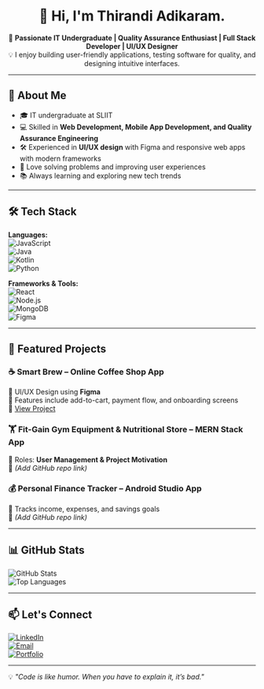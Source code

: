 <div align="center">

# 👋 **Hi, I'm Thirandi Adikaram.**

🚀 **Passionate IT Undergraduate | Quality Assurance Enthusiast | Full Stack Developer | UI/UX Designer**  
💡 I enjoy building user-friendly applications, testing software for quality, and designing intuitive interfaces.

</div>

---

## 🌟 About Me  
- 🎓 IT undergraduate at SLIIT  
- 💻 Skilled in **Web Development, Mobile App Development, and Quality Assurance Engineering**  
- 🛠 Experienced in **UI/UX design** with Figma and responsive web apps with modern frameworks  
- 📌 Love solving problems and improving user experiences  
- 📚 Always learning and exploring new tech trends  

---

## 🛠 Tech Stack  
**Languages:**  
![JavaScript](https://img.shields.io/badge/JavaScript-F7DF1E?style=flat&logo=javascript&logoColor=black)  
![Java](https://img.shields.io/badge/Java-ED8B00?style=flat&logo=java&logoColor=white)  
![Kotlin](https://img.shields.io/badge/Kotlin-0095D5?style=flat&logo=kotlin&logoColor=white)  
![Python](https://img.shields.io/badge/Python-3776AB?style=flat&logo=python&logoColor=white)  

**Frameworks & Tools:**  
![React](https://img.shields.io/badge/React-20232A?style=flat&logo=react&logoColor=61DAFB)  
![Node.js](https://img.shields.io/badge/Node.js-339933?style=flat&logo=nodedotjs&logoColor=white)  
![MongoDB](https://img.shields.io/badge/MongoDB-4EA94B?style=flat&logo=mongodb&logoColor=white)  
![Figma](https://img.shields.io/badge/Figma-F24E1E?style=flat&logo=figma&logoColor=white)  

---

## 📂 Featured Projects  
### ☕ Smart Brew – Online Coffee Shop App  
📌 UI/UX Design using **Figma**  
🛒 Features include add-to-cart, payment flow, and onboarding screens  
🔗 [View Project](https://www.figma.com/design/blhXzRs7a2OoBCuYDWZYHI/Untitled?node-id=0-1&t=zofYX0YJGpwvFePW-1)   

### 🏋 Fit-Gain Gym Equipment & Nutritional Store – MERN Stack App  
📌 Roles: **User Management & Project Motivation**  
🔗 *(Add GitHub repo link)*  

### 💰 Personal Finance Tracker – Android Studio App  
📌 Tracks income, expenses, and savings goals  
🔗 *(Add GitHub repo link)*  

---

## 📊 GitHub Stats  
![GitHub Stats](https://github-readme-stats.vercel.app/api?username=Thirandi003&show_icons=true&theme=tokyonight)  
![Top Languages](https://github-readme-stats.vercel.app/api/top-langs/?username=Thirandi003&layout=compact&theme=tokyonight)  

---

## 📫 Let's Connect  
[![LinkedIn](https://img.shields.io/badge/LinkedIn-0A66C2?style=flat&logo=linkedin&logoColor=white)](https://www.linkedin.com/in/thirandi-adikaram-a61615364)  
[![Email](https://img.shields.io/badge/Email-D14836?style=flat&logo=gmail&logoColor=white)](mailto:thirandiadikaram@gmail.com)  
[![Portfolio](https://img.shields.io/badge/Portfolio-000000?style=flat&logo=About.me&logoColor=white)](https://your-portfolio-link.com)  

---

💡 *"Code is like humor. When you have to explain it, it’s bad."*  
